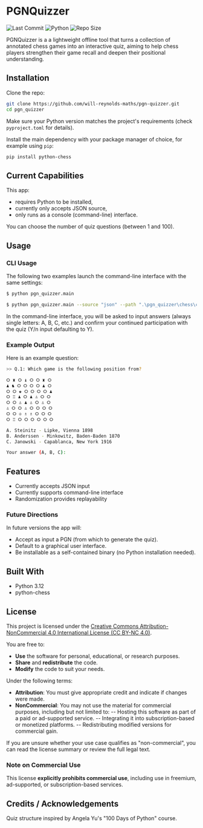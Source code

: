 # PGNQuizzer

![Last Commit](https://img.shields.io/github/last-commit/will-reynolds-maths/pgn-quizzer)
![Python](https://img.shields.io/badge/Python-3.12+-blue?logo=python)
![Repo Size](https://img.shields.io/github/repo-size/will-reynolds-maths/pgn-quizzer)
<!--![License](https://img.shields.io/github/license/will-reynolds-maths/pgn-quizzer)
![Open Issues](https://img.shields.io/github/issues/will-reynolds-maths/pgn-quizzer)
![Build](https://img.shields.io/github/actions/workflow/status/will-reynolds-maths/pgn-quizzer/python-app.yml) 
-->

PGNQuizzer is a a lightweight offline tool that turns a collection of annotated chess games into an interactive quiz, aiming to help chess players strengthen their game recall and deepen their positional understanding.

## Installation

Clone the repo:

```bash
git clone https://github.com/will-reynolds-maths/pgn-quizzer.git
cd pgn_quizzer
```

Make sure your Python version matches the project's requirements (check `pyproject.toml` for details).

Install the main dependency with your package manager of choice, for example using `pip`:

```bash
pip install python-chess
```

## Current Capabilities

This app:
- requires Python to be installed,
- currently only accepts JSON source,
- only runs as a console (command-line) interface.

You can choose the number of quiz questions (between 1 and 100).

## Usage

### CLI Usage

The following two examples launch the command-line interface with the same settings:

```bash
$ python pgn_quizzer.main
```

```bash
$ python pgn_quizzer.main --source "json" --path ".\pgn_quizzer\chess\chess_sample_data.json" --ui "console" --num "5"
```

In the command-line interface, you will be asked to input answers (always single letters: A, B, C, etc.) and confirm your continued participation with the quiz (Y/n input defaulting to Y).

### Example Output

Here is an example question:

```bash
>> Q.1: Which game is the following position from?

⭘ ♜ ⭘ ♝ ⭘ ⭘ ♜ ⭘
♟ ♞ ⭘ ⭘ ⭘ ⭘ ♟ ⭘
⭘ ⭘ ♚ ⭘ ⭘ ⭘ ⭘ ♟
⭘ ♖ ♟ ⭘ ♟ ♙ ⭘ ⭘
⭘ ⭘ ♙ ♟ ♙ ⭘ ♙ ⭘
♙ ⭘ ⭘ ♙ ⭘ ⭘ ⭘ ⭘
⭘ ⭘ ♔ ♗ ♗ ⭘ ⭘ ⭘
⭘ ♖ ⭘ ⭘ ⭘ ⭘ ⭘ ⭘

A. Steinitz - Lipke, Vienna 1898
B. Anderssen - Minkowitz, Baden-Baden 1870
C. Janowski - Capablanca, New York 1916

Your answer (A, B, C):
```

## Features

- Currently accepts JSON input
- Currently supports command-line interface
- Randomization provides replayability

### Future Directions

In future versions the app will:
- Accept as input a PGN (from which to generate the quiz).
- Default to a graphical user interface.
- Be installable as a self-contained binary (no Python installation needed).

## Built With

- Python 3.12
- python-chess

## License

This project is licensed under the [Creative Commons Attribution-NonCommercial 4.0 International License (CC BY-NC 4.0)](https://creativecommons.org/licenses/by-nc/4.0/).

You are free to:
- **Use** the software for personal, educational, or research purposes.
- **Share** and **redistribute** the code.
- **Modify** the code to suit your needs.

Under the following terms:
- **Attribution**: You must give appropriate credit and indicate if changes were made.
- **NonCommercial**: You may not use the material for commercial purposes, including but not limited to:
-- Hosting this software as part of a paid or ad-supported service.
-- Integrating it into subscription-based or monetized platforms.
-- Redistributing modified versions for commercial gain.

If you are unsure whether your use case qualifies as "non-commercial", you can read the license summary or review the full legal text.

### Note on Commercial Use
This license **explicitly prohibits commercial use**, including use in freemium, ad-supported, or subscription-based services.

## Credits / Acknowledgements

Quiz structure inspired by Angela Yu's "100 Days of Python" course.